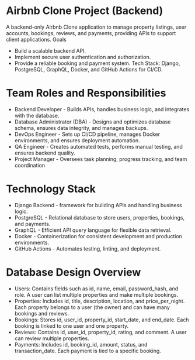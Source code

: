 # Airbnb Clone Project (Backend)

A backend-only Airbnb Clone application to manage property listings, user accounts, bookings, reviews, and payments, providing APIs to support client applications.
Goals
- Build a scalable backend API.
- Implement secure user authentication and authorization.
- Provide a reliable booking and payment system.
Tech Stack: Django, PostgreSQL, GraphQL, Docker, and GitHub Actions for CI/CD.

# Team Roles and Responsibilities
- Backend Developer - 	Builds APIs, handles business logic, and integrates with the database.
- Database Administrator (DBA) -  Designs and optimizes database schema, ensures data integrity, and manages backups.
- DevOps Engineer - Sets up CI/CD pipeline, manages Docker environments, and ensures deployment automation.
- QA Engineer - Creates automated tests, performs manual testing, and ensures backend quality.
- Project Manager - Oversees task planning, progress tracking, and team coordination

# Technology Stack
- Django	Backend - framework for building APIs and handling business logic.
- PostgreSQL -	Relational database to store users, properties, bookings, and payments.
- GraphQL - Efficient API query language for flexible data retrieval.
- Docker - Containerization for consistent development and production environments.
- GitHub Actions - Automates testing, linting, and deployment.

#  Database Design Overview
 - Users: Contains fields such as id, name, email, password_hash, and role. A user can list multiple properties and make multiple bookings.
 - Properties: Includes id, title, description, location, and price_per_night. Each property belongs to a user (the owner) and can have many bookings and reviews.
 - Bookings: Stores id, user_id, property_id, start_date, and end_date. Each booking is linked to one user and one property.
 - Reviews: Contains id, user_id, property_id, rating, and comment. A user can review multiple properties.
 - Payments: Includes id, booking_id, amount, status, and transaction_date. Each payment is tied to a specific booking.
